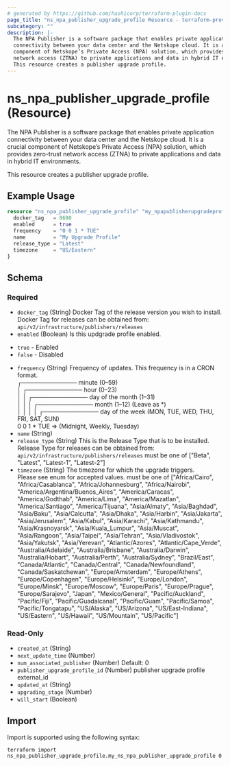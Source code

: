 ```yaml
---
# generated by https://github.com/hashicorp/terraform-plugin-docs
page_title: "ns_npa_publisher_upgrade_profile Resource - terraform-provider-ns"
subcategory: ""
description: |-
  The NPA Publisher is a software package that enables private application
  connectivity between your data center and the Netskope cloud. It is a crucial
  component of Netskope’s Private Access (NPA) solution, which provides zero-trust
  network access (ZTNA) to private applications and data in hybrid IT environments.
  This resource creates a publisher upgrade profile.
---
```


# ns_npa_publisher_upgrade_profile (Resource)

The NPA Publisher is a software package that enables private application
connectivity between your data center and the Netskope cloud. It is a crucial
component of Netskope’s Private Access (NPA) solution, which provides zero-trust
network access (ZTNA) to private applications and data in hybrid IT environments.

This resource creates a publisher upgrade profile.

## Example Usage

```terraform
resource "ns_npa_publisher_upgrade_profile" "my_npapublisherupgradeprofile" {
  docker_tag   = 8690
  enabled      = true
  frequency    = "0 0 1 * TUE"
  name         = "My Upgrade Profile"
  release_type = "Latest"
  timezone     = "US/Eastern"
}
```

<!-- schema generated by tfplugindocs -->
## Schema

### Required

- `docker_tag` (String) Docker Tag of the release version you wish to install. \
Docker Tag for releases can be obtained from: \
`api/v2/infrastructure/publishers/releases`
- `enabled` (Boolean) Is this updgrade profile enabled.
* `true` - Enabled
* `false` - Disabled
- `frequency` (String) Frequency of updates. This frequency is in a CRON format. \
┌───────────── minute (0–59) \
│ ┌───────────── hour (0–23) \
│ │ ┌───────────── day of the month (1–31) \
│ │ │ ┌───────────── month (1–12) (Leave as *) \
│ │ │ │ ┌───────────── day of the week (MON, TUE, WED, THU, FRI, SAT, SUN) \
0 0 1 * TUE => (Midnight, Weekly, Tuesday)
- `name` (String)
- `release_type` (String) This is the Release Type that is to be installed. \
Release Type for releases can be obtained from: \
`api/v2/infrastructure/publishers/releases`
must be one of ["Beta", "Latest", "Latest-1", "Latest-2"]
- `timezone` (String) The timezone for which the upgrade triggers. \
Please see enum for accepted values.
must be one of ["Africa/Cairo", "Africa/Casablanca", "Africa/Johannesburg", "Africa/Nairobi", "America/Argentina/Buenos_Aires", "America/Caracas", "America/Godthab", "America/Lima", "America/Mazatlan", "America/Santiago", "America/Tijuana", "Asia/Almaty", "Asia/Baghdad", "Asia/Baku", "Asia/Calcutta", "Asia/Dhaka", "Asia/Harbin", "Asia/Jakarta", "Asia/Jerusalem", "Asia/Kabul", "Asia/Karachi", "Asia/Kathmandu", "Asia/Krasnoyarsk", "Asia/Kuala_Lumpur", "Asia/Muscat", "Asia/Rangoon", "Asia/Taipei", "Asia/Tehran", "Asia/Vladivostok", "Asia/Yakutsk", "Asia/Yerevan", "Atlantic/Azores", "Atlantic/Cape_Verde", "Australia/Adelaide", "Australia/Brisbane", "Australia/Darwin", "Australia/Hobart", "Australia/Perth", "Australia/Sydney", "Brazil/East", "Canada/Atlantic", "Canada/Central", "Canada/Newfoundland", "Canada/Saskatchewan", "Europe/Amsterdam", "Europe/Athens", "Europe/Copenhagen", "Europe/Helsinki", "Europe/London", "Europe/Minsk", "Europe/Moscow", "Europe/Paris", "Europe/Prague", "Europe/Sarajevo", "Japan", "Mexico/General", "Pacific/Auckland", "Pacific/Fiji", "Pacific/Guadalcanal", "Pacific/Guam", "Pacific/Samoa", "Pacific/Tongatapu", "US/Alaska", "US/Arizona", "US/East-Indiana", "US/Eastern", "US/Hawaii", "US/Mountain", "US/Pacific"]

### Read-Only

- `created_at` (String)
- `next_update_time` (Number)
- `num_associated_publisher` (Number) Default: 0
- `publisher_upgrade_profile_id` (Number) publisher upgrade profile external_id
- `updated_at` (String)
- `upgrading_stage` (Number)
- `will_start` (Boolean)

## Import

Import is supported using the following syntax:

```shell
terraform import ns_npa_publisher_upgrade_profile.my_ns_npa_publisher_upgrade_profile 0
```
